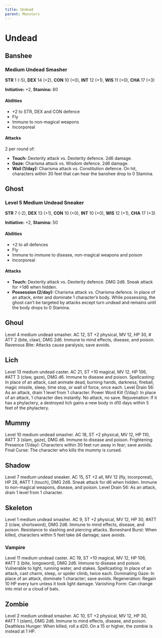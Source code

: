 ```yaml
---
title: Undead
parent: Monsters
---
```


# Undead

## Banshee

### Medium Undead Smasher
**STR** 1 (-5), **DEX** 14 (+2), **CON** 10 (+0), **INT** 12 (+1), **WIS** 11 (+0), **CHA** 17 (+3)

**Initiative:** +2, **Stamina:** 60

#### Abilities
* +2 to STR, DEX and CON defence
* Fly
* Immune to non-magical weapons
* Incorporeal

#### Attacks
2 per round of:
* **Touch:** Dexterity attack vs. Dexterity defence. 2d6 damage.
* **Gaze:** Charisma attack vs. Wisdom defence. 2d6 damage.
* **Wail (1/day):** Charisma attack vs. Constitution defence. On hit, characters within 30 feet that can hear the banshee drop to 0 Stamina.

## Ghost

### Level 5 Medium Undead Sneaker
**STR** 7 (-2), **DEX** 13 (+1), **CON** 10 (+0), **INT** 10 (+0), **WIS** 12 (+1), **CHA** 17 (+3)

**Initiative:** +2, **Stamina:** 50

#### Abilities
* +2 to all defences
* Fly
* Immune to immune to disease, non-magical weapons and poison
* Incorporeal

#### Attacks
* **Touch:** Dexterity attack vs. Dexterity defence. DMG 2d6. Sneak attack for +1d6 when hidden.
* **Possession (2/day):** Charisma attack vs. Charisma defence. In place of an attack, enter and dominate 1 character’s body. While possessing, the ghost can’t be targeted by attacks except turn undead and remains until the body drops to 0 Stamina.

## Ghoul
Level 4 medium undead smasher. AC 12, ST +2 physical, MV 12, HP 30, # ATT 2 (bite, claw), DMG 2d6. Immune to mind effects, disease, and poison. Ravenous Bite: Attacks cause paralysis; save avoids.

## Lich
Level 13 medium undead caster. AC 21, ST +10 magical, MV 12, HP 106, #ATT 3 (claw, gaze), DMG d6. Immune to disease and poison. Spellcasting: In place of an attack, cast animate dead, burning hands, darkness, fireball, magic missile, sleep, time stop, or wall of force, once each. Level Drain 56: As an attack, drain 1 level from 1 character. Power Word Kill (1/day): In place of an attack, 1 character dies instantly. No attack, no save. Rejuvenation: If it has a phylactery, a destroyed lich gains a new body in d10 days within 5 feet of the phylactery.

## Mummy
Level 10 medium undead smasher. AC 18, ST +2 physical, MV 12, HP 110, #ATT 3 (slam, gaze), DMG d6. Immune to disease and poison. Frightening Presence (1/day): Characters within 30 feet run away in fear; save avoids. Final Curse: The character who kills the mummy is cursed.

## Shadow
Level 7 medium undead sneaker. AC 15, ST +2 all, MV 12 (fly, incorporeal), HP 28, #ATT 1 (touch), DMG 2d6. Sneak attack for d6 when hidden. Immune to non-magical weapons, disease, and poison. Level Drain 56: As an attack, drain 1 level from 1 character.

## Skeleton
Level 1 medium undead smasher. AC 9, ST +2 physical, MV 12, HP 30, #ATT 2 (claw, shortsword), DMG 2d6. Immune to mind effects, disease, and poison. Resistance to slashing and piercing attacks. Boneshard Burst: When killed, characters within 5 feet take d4 damage; save avoids.

### Vampire
Level 11 medium undead caster. AC 19, ST +10 magical, MV 12, HP 106, #ATT 3 (bite, longsword), DMG 2d6. Immune to disease and poison. Vulnerable to light, running water, and stakes. Spellcasting: In place of an attack, cast charm, sleep, or spider climb, twice each. Dominating Gaze: In place of an attack, dominate 1 character; save avoids. Regeneration: Regain 10 HP every turn unless it took light damage. Vanishing Form: Can change into mist or a cloud of bats.

## Zombie
Level 2 medium undead smasher. AC 10, ST +2 physical, MV 12, HP 30, #ATT 1 (slam), DMG 2d6. Immune to mind effects, disease, and poison. Deathless Hunger: When killed, roll a d20. On a 15 or higher, the zombie is instead at 1 HP.